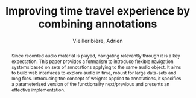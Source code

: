 --- 
title: "Improving time travel experience by combining annotations" 
abstract: "Since recorded audio material is played, navigating relevantly through it is a key expectation. This paper provides a formalism to introduce flexible navigation systems based on sets of annotations applying to the same audio object. It aims to build web interfaces to explore audio in time, robust for large data-sets and long files. Introducing the concept of weights applied to annotations, it specifies a parameterized version of the functionality next/previous and presents an effective implementation." 
address: "Atlanta, GA, USA" 
author: "Vieilleribière, Adrien"
webAuthor: "Adrien Vieilleribière" 
booktitle: "Proceedings of the International Web Audio Conference" 
editor: "Freeman, Jason and Lerch, Alexander and Paradis, Matthew" 
month: "April"
pages: "" 
publisher: "Georgia Tech" 
series: "WAC '16"
track: "Paper"  
year: "2016" 
id: "2016_19" 
tags: year2016
media: https://smartech.gatech.edu/bitstream/handle/1853/54578/lightningtalks-day2_videostream.html?sequence=8&isAllowed=y 
pdflink: /_data/papers/pdf/2016/2016_19.pdf
ISSN: 2663-5844
---